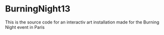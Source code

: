 BurningNight13
==============

This is the source code for an interactiv art installation made for the Burning Night event in Paris